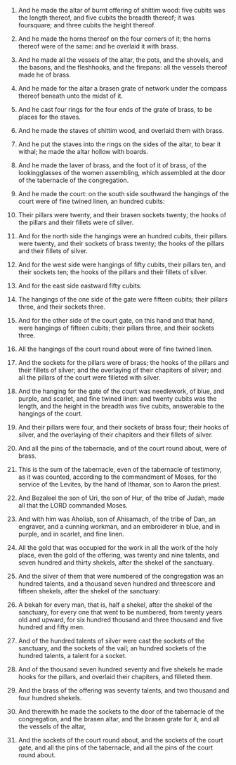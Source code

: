 1. And he made the altar of burnt offering of shittim wood: five
cubits was the length thereof, and five cubits the breadth thereof; it
was foursquare; and three cubits the height thereof.

2. And he made the horns thereof on the four corners of it; the
horns thereof were of the same: and he overlaid it with brass.

3. And he made all the vessels of the altar, the pots, and the
shovels, and the basons, and the fleshhooks, and the firepans: all the
vessels thereof made he of brass.

4. And he made for the altar a brasen grate of network under the
compass thereof beneath unto the midst of it.

5. And he cast four rings for the four ends of the grate of brass,
to be places for the staves.

6. And he made the staves of shittim wood, and overlaid them with
brass.

7. And he put the staves into the rings on the sides of the altar,
to bear it withal; he made the altar hollow with boards.

8. And he made the laver of brass, and the foot of it of brass, of
the lookingglasses of the women assembling, which assembled at the
door of the tabernacle of the congregation.

9. And he made the court: on the south side southward the hangings
of the court were of fine twined linen, an hundred cubits:

10. Their
pillars were twenty, and their brasen sockets twenty; the hooks of the
pillars and their fillets were of silver.

11. And for the north side the hangings were an hundred cubits,
their pillars were twenty, and their sockets of brass twenty; the
hooks of the pillars and their fillets of silver.

12. And for the west side were hangings of fifty cubits, their
pillars ten, and their sockets ten; the hooks of the pillars and their
fillets of silver.

13. And for the east side eastward fifty cubits.

14. The hangings of the one side of the gate were fifteen cubits;
their pillars three, and their sockets three.

15. And for the other side of the court gate, on this hand and that
hand, were hangings of fifteen cubits; their pillars three, and their
sockets three.

16. All the hangings of the court round about were of fine twined
linen.

17. And the sockets for the pillars were of brass; the hooks of the
pillars and their fillets of silver; and the overlaying of their
chapiters of silver; and all the pillars of the court were filleted
with silver.

18. And the hanging for the gate of the court was needlework, of
blue, and purple, and scarlet, and fine twined linen: and twenty
cubits was the length, and the height in the breadth was five cubits,
answerable to the hangings of the court.

19. And their pillars were four, and their sockets of brass four;
their hooks of silver, and the overlaying of their chapiters and their
fillets of silver.

20. And all the pins of the tabernacle, and of the court round
about, were of brass.

21. This is the sum of the tabernacle, even of the tabernacle of
testimony, as it was counted, according to the commandment of Moses,
for the service of the Levites, by the hand of Ithamar, son to Aaron
the priest.

22. And Bezaleel the son of Uri, the son of Hur, of the tribe of
Judah, made all that the LORD commanded Moses.

23. And with him was Aholiab, son of Ahisamach, of the tribe of Dan,
an engraver, and a cunning workman, and an embroiderer in blue, and in
purple, and in scarlet, and fine linen.

24. All the gold that was occupied for the work in all the work of
the holy place, even the gold of the offering, was twenty and nine
talents, and seven hundred and thirty shekels, after the shekel of the
sanctuary.

25. And the silver of them that were numbered of the congregation
was an hundred talents, and a thousand seven hundred and threescore
and fifteen shekels, after the shekel of the sanctuary:

26. A bekah
for every man, that is, half a shekel, after the shekel of the
sanctuary, for every one that went to be numbered, from twenty years
old and upward, for six hundred thousand and three thousand and five
hundred and fifty men.

27. And of the hundred talents of silver were cast the sockets of
the sanctuary, and the sockets of the vail; an hundred sockets of the
hundred talents, a talent for a socket.

28. And of the thousand seven hundred seventy and five shekels he
made hooks for the pillars, and overlaid their chapiters, and filleted
them.

29. And the brass of the offering was seventy talents, and two
thousand and four hundred shekels.

30. And therewith he made the sockets to the door of the tabernacle
of the congregation, and the brasen altar, and the brasen grate for
it, and all the vessels of the altar,

31. And the sockets of the
court round about, and the sockets of the court gate, and all the pins
of the tabernacle, and all the pins of the court round about.